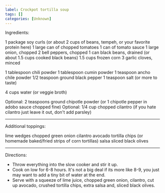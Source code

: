 ```yaml
---
label: Crockpot tortilla soup
tags: []
categories: [Unknown]
---
```


Ingredients:

1 package soy curls (or about 2 cups of beans, tempeh, or your favorite protein here)
1 large can of chopped tomatoes
1 can of tomato sauce
1 large onion, chopped
2 bell peppers, chopped
1 can black beans, drained (or about 1.5 cups cooked black beans)
1.5 cups frozen corn
3 garlic cloves, minced

1 tablespoon chili powder
1 tablespoon cumin powder
1 teaspoon ancho chile powder
1/2 teaspoon ground black pepper
1 teaspoon salt (or more to taste)

4 cups water (or veggie broth)

Optional: 2 teaspoons ground chipotle powder (or 1 chipotle pepper in adobo sauce chopped fine)
Optional: 1/4 cup chopped cilantro (if you hate cilantro just leave it out, don't add parsley)

--------------------------------------------------

Additional toppings:

lime wedges
chopped green onion
cilantro
avocado
tortilla chips (or homemade baked/fried strips of corn tortillas)
salsa
sliced black olives

--------------------------------------------------

Directions:

- Throw everything into the slow cooker and stir it up.
- Cook on low for 6-8 hours. It's not a big deal if its more like 8-9, you just may want to add a tiny bit of water at the end.
- Serve with a squeeze of lime juice, chopped green onion, cilantro, cut up avocado, crushed tortilla chips, extra salsa and, sliced black olives.